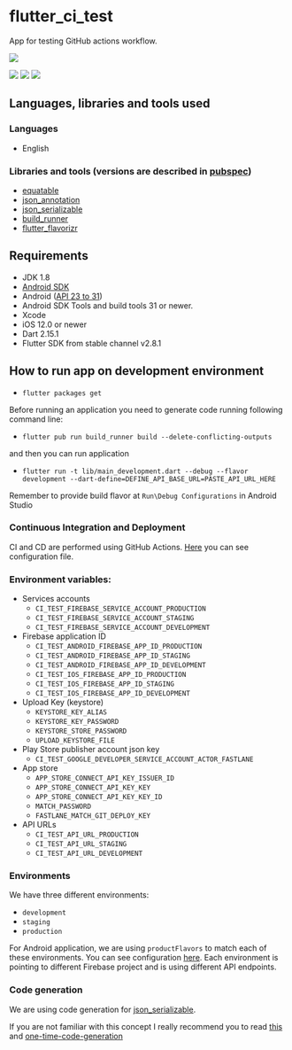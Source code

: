 # flutter_ci_test

App for testing GitHub actions workflow.

![](https://github.com/zavenco/flutter-ci-test/workflows/Lint%20Code%20Base/badge.svg)

![](https://github.com/zavenco/flutter-ci-test/workflows/Build%20%26%20Deploy%20Android%20Alpha/badge.svg)
![](https://github.com/zavenco/flutter-ci-test/workflows/Build%20%26%20Deploy%20Android%20Beta/badge.svg)
![](https://github.com/zavenco/flutter-ci-test/workflows/Build%20%26%20Deploy%20Android%20Production/badge.svg)

## Languages, libraries and tools used

### Languages

* English

### Libraries and tools (versions are described in [pubspec](pubspec.yaml))

* [equatable](https://pub.dev/packages/equatable)
* [json_annotation](https://pub.dev/packages/json_annotation)
* [json_serializable](https://pub.dev/packages/json_serializable)
* [build_runner](https://pub.dev/packages/build_runner)
* [flutter_flavorizr](https://pub.dev/packages/flutter_flavorizr)

## Requirements

* JDK 1.8
* [Android SDK](https://developer.android.com/studio/index.html)
* Android ([API 23 to 31](https://developer.android.com/studio/releases/platforms))
* Android SDK Tools and build tools 31 or newer.
* Xcode
* iOS 12.0 or newer
* Dart 2.15.1
* Flutter SDK from stable channel v2.8.1

## How to run app on development environment

- `flutter packages get`

Before running an application you need to generate code running following command line:

- `flutter pub run build_runner build --delete-conflicting-outputs`

and then you can run application

- `flutter run -t lib/main_development.dart --debug --flavor development --dart-define=DEFINE_API_BASE_URL=PASTE_API_URL_HERE`

Remember to provide build flavor at `Run\Debug Configurations` in Android Studio

### Continuous Integration and Deployment

CI and CD are performed using GitHub Actions. [Here](.github/workflows/flutter-ci.yml) you can see configuration file.

### Environment variables:

- Services accounts
    - `CI_TEST_FIREBASE_SERVICE_ACCOUNT_PRODUCTION`
    - `CI_TEST_FIREBASE_SERVICE_ACCOUNT_STAGING`
    - `CI_TEST_FIREBASE_SERVICE_ACCOUNT_DEVELOPMENT`
- Firebase application ID
    - `CI_TEST_ANDROID_FIREBASE_APP_ID_PRODUCTION`
    - `CI_TEST_ANDROID_FIREBASE_APP_ID_STAGING`
    - `CI_TEST_ANDROID_FIREBASE_APP_ID_DEVELOPMENT`
    - `CI_TEST_IOS_FIREBASE_APP_ID_PRODUCTION`
    - `CI_TEST_IOS_FIREBASE_APP_ID_STAGING`
    - `CI_TEST_IOS_FIREBASE_APP_ID_DEVELOPMENT`
- Upload Key (keystore)
    - `KEYSTORE_KEY_ALIAS`
    - `KEYSTORE_KEY_PASSWORD`
    - `KEYSTORE_STORE_PASSWORD`
    - `UPLOAD_KEYSTORE_FILE`
- Play Store publisher account json key
    - `CI_TEST_GOOGLE_DEVELOPER_SERVICE_ACCOUNT_ACTOR_FASTLANE`
- App store
    - `APP_STORE_CONNECT_API_KEY_ISSUER_ID`
    - `APP_STORE_CONNECT_API_KEY_KEY`
    - `APP_STORE_CONNECT_API_KEY_KEY_ID`
    - `MATCH_PASSWORD`
    - `FASTLANE_MATCH_GIT_DEPLOY_KEY`
- API URLs
    - `CI_TEST_API_URL_PRODUCTION`
    - `CI_TEST_API_URL_STAGING`
    - `CI_TEST_API_URL_DEVELOPMENT`

### Environments

We have three different environments:

- `development`
- `staging`
- `production`

For Android application, we are using `productFlavors` to match each of these environments. You can
see configuration [here](/android/app/build.gradle). Each environment is pointing to different
Firebase project and is using different API endpoints.

### Code generation

We are using code generation for [json_serializable](https://pub.dev/packages/json_serializable).

If you are not familiar with this concept I really recommend you to
read [this](https://flutter.dev/docs/development/data-and-backend/json)
and [one-time-code-generation](https://flutter.dev/docs/development/data-and-backend/json#one-time-code-generation)